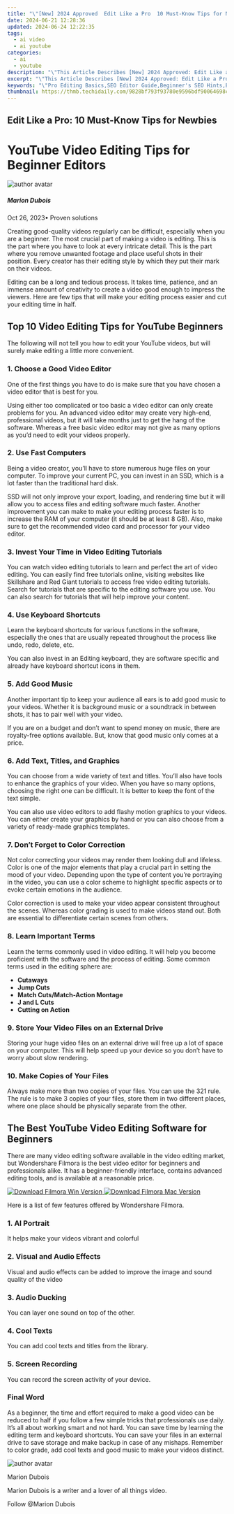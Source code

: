 ```yaml
---
title: "\"[New] 2024 Approved  Edit Like a Pro  10 Must-Know Tips for Newbies\""
date: 2024-06-21 12:28:36
updated: 2024-06-24 12:22:35
tags:
  - ai video
  - ai youtube
categories:
  - ai
  - youtube
description: "\"This Article Describes [New] 2024 Approved: Edit Like a Pro: 10 Must-Know Tips for Newbies\""
excerpt: "\"This Article Describes [New] 2024 Approved: Edit Like a Pro: 10 Must-Know Tips for Newbies\""
keywords: "\"Pro Editing Basics,SEO Editor Guide,Beginner's SEO Hints,Editing Expertise,Keyword Optimization Tips,Content Marketing Essentials,On-Page SEO Strategies\""
thumbnail: https://thmb.techidaily.com/9828bf793f93780e9596bdf90064698c2faf8ab4424f88be5c51fa1662b48994.jpg
---
```


## Edit Like a Pro: 10 Must-Know Tips for Newbies

# YouTube Video Editing Tips for Beginner Editors

![author avatar](https://images.wondershare.fr/filmora/filmora/MarionDubois.jpg)

##### Marion Dubois

 Oct 26, 2023• Proven solutions

Creating good-quality videos regularly can be difficult, especially when you are a beginner. The most crucial part of making a video is editing. This is the part where you have to look at every intricate detail. This is the part where you remove unwanted footage and place useful shots in their position. Every creator has their editing style by which they put their mark on their videos.

Editing can be a long and tedious process. It takes time, patience, and an immense amount of creativity to create a video good enough to impress the viewers. Here are few tips that will make your editing process easier and cut your editing time in half.

## Top 10 Video Editing Tips for YouTube Beginners

The following will not tell you how to edit your YouTube videos, but will surely make editing a little more convenient.

### 1\. Choose a Good Video Editor

One of the first things you have to do is make sure that you have chosen a video editor that is best for you.

Using either too complicated or too basic a video editor can only create problems for you. An advanced video editor may create very high-end, professional videos, but it will take months just to get the hang of the software. Whereas a free basic video editor may not give as many options as you’d need to edit your videos properly.

### 2\. Use Fast Computers

Being a video creator, you’ll have to store numerous huge files on your computer. To improve your current PC, you can invest in an SSD, which is a lot faster than the traditional hard disk.

SSD will not only improve your export, loading, and rendering time but it will allow you to access files and editing software much faster. Another improvement you can make to make your editing process faster is to increase the RAM of your computer (it should be at least 8 GB). Also, make sure to get the recommended video card and processor for your video editor.

### 3\. Invest Your Time in Video Editing Tutorials

You can watch video editing tutorials to learn and perfect the art of video editing. You can easily find free tutorials online, visiting websites like Skillshare and Red Giant tutorials to access free video editing tutorials. Search for tutorials that are specific to the editing software you use. You can also search for tutorials that will help improve your content.

### 4\. Use Keyboard Shortcuts

Learn the keyboard shortcuts for various functions in the software, especially the ones that are usually repeated throughout the process like undo, redo, delete, etc.

You can also invest in an Editing keyboard, they are software specific and already have keyboard shortcut icons in them.

### 5\. Add Good Music

Another important tip to keep your audience all ears is to add good music to your videos. Whether it is background music or a soundtrack in between shots, it has to pair well with your video.

If you are on a budget and don’t want to spend money on music, there are royalty-free options available. But, know that good music only comes at a price.

### 6\. Add Text, Titles, and Graphics

You can choose from a wide variety of text and titles. You’ll also have tools to enhance the graphics of your video. When you have so many options, choosing the right one can be difficult. It is better to keep the font of the text simple.

You can also use video editors to add flashy motion graphics to your videos. You can either create your graphics by hand or you can also choose from a variety of ready-made graphics templates.

### 7\. Don’t Forget to Color Correction

Not color correcting your videos may render them looking dull and lifeless. Color is one of the major elements that play a crucial part in setting the mood of your video. Depending upon the type of content you’re portraying in the video, you can use a color scheme to highlight specific aspects or to evoke certain emotions in the audience.

Color correction is used to make your video appear consistent throughout the scenes. Whereas color grading is used to make videos stand out. Both are essential to differentiate certain scenes from others.

### 8\. Learn Important Terms

Learn the terms commonly used in video editing. It will help you become proficient with the software and the process of editing. Some common terms used in the editing sphere are:

* **Cutaways**
* **Jump Cuts**
* **Match Cuts/Match-Action Montage**
* **J and L Cuts**
* **Cutting on Action**

### 9\. Store Your Video Files on an External Drive

Storing your huge video files on an external drive will free up a lot of space on your computer. This will help speed up your device so you don’t have to worry about slow rendering.

### 10\. Make Copies of Your Files

Always make more than two copies of your files. You can use the 321 rule. The rule is to make 3 copies of your files, store them in two different places, where one place should be physically separate from the other.

## The Best YouTube Video Editing Software for Beginners

There are many video editing software available in the video editing market, but Wondershare Filmora is the best video editor for beginners and professionals alike. It has a beginner-friendly interface, contains advanced editing tools, and is available at a reasonable price.

[![Download Filmora Win Version](https://images.wondershare.com/filmora/guide/download-btn-win.jpg) ](https://tools.techidaily.com/wondershare/filmora/download/) [![Download Filmora Mac Version](https://images.wondershare.com/filmora/guide/download-btn-mac.jpg) ](https://tools.techidaily.com/wondershare/filmora/download/)

Here is a list of few features offered by Wondershare Filmora.

### 1\. AI Portrait

It helps make your videos vibrant and colorful

### 2\. Visual and Audio Effects

Visual and audio effects can be added to improve the image and sound quality of the video

### 3\. Audio Ducking

You can layer one sound on top of the other.

### 4\. Cool Texts

You can add cool texts and titles from the library.

### 5\. Screen Recording

You can record the screen activity of your device.

### Final Word

As a beginner, the time and effort required to make a good video can be reduced to half if you follow a few simple tricks that professionals use daily. It’s all about working smart and not hard. You can save time by learning the editing term and keyboard shortcuts. You can save your files in an external drive to save storage and make backup in case of any mishaps. Remember to color grade, add cool texts and good music to make your videos distinct.

![author avatar](https://images.wondershare.fr/filmora/filmora/MarionDubois.jpg)

Marion Dubois

Marion Dubois is a writer and a lover of all things video.

Follow @Marion Dubois


<ins class="adsbygoogle"
     style="display:block"
     data-ad-format="autorelaxed"
     data-ad-client="ca-pub-7571918770474297"
     data-ad-slot="1223367746"></ins>



<ins class="adsbygoogle"
     style="display:block"
     data-ad-client="ca-pub-7571918770474297"
     data-ad-slot="8358498916"
     data-ad-format="auto"
     data-full-width-responsive="true"></ins>
